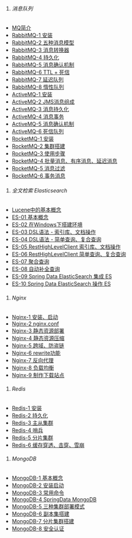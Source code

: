 1. ###### 消息队列
-  [MQ简介][mq]
-  [RabbitMQ-1 安装][rabbitmq1]
-  [RabbitMQ-2 五种消息模型][rabbitmq2]
-  [RabbitMQ-3 消息转换器][rabbitmq3]
-  [RabbitMQ-4 持久化][rabbitmq4]
-  [RabbitMQ-5 消息确认机制][rabbitmq5]
-  [RabbitMQ-6 TTL + 死信][rabbitmq6]
-  [RabbitMQ-7 延迟队列][rabbitmq7]
-  [RabbitMQ-8 惰性队列][rabbitmq8]
-  [ActiveMQ-1 安装][activemq1]
-  [ActiveMQ-2 JMS消息组成][activemq2]
-  [ActiveMQ-3 消息持久化][activemq3]
-  [ActiveMQ-4 消息事务][activemq4]
-  [ActiveMQ-5 消息确认机制][activemq5]
-  [ActiveMQ-6 死信队列][activemq6]
-  [RocketMQ-1 安装][rocketmq1]
-  [RocketMQ-2 集群搭建][rocketmq2]
-  [RocketMQ-3 使用步骤][rocketmq3]
-  [RocketMQ-4 批量消息、有序消息、延迟消息][rocketmq4]
-  [RocketMQ-5 消息过滤][rocketmq5]
-  [RocketMQ-6 事务消息][rocketmq6]

1. ###### 全文检索 Elasticsearch
-  [Lucene中的基本概念][lucene]
-  [ES-01 基本概念][es1]
-  [ES-02 在Windows下搭建环境][es2]
-  [ES-03 DSL语法 - 索引库、文档操作][es3]
-  [ES-04 DSL语法 - 简单查询、复合查询][es4]
-  [ES-05 RestHighLevelClient 索引库、文档操作][es5]
-  [ES-06 RestHighLevelClient 简单查询、复合查询][es6]
-  [ES-07 聚合查询][es7]
-  [ES-08 自动补全查询][es8]
-  [ES-09 Spring Data ElasticSearch 集成 ES][es9]
-  [ES-10 Spring Data ElasticSearch 操作 ES][es10]


1. ###### Nginx
-  [Nginx-1 安装、启动][nginx1]
-  [Nginx-2 nginx.conf][nginx2]
-  [Nginx-3 静态资源部署][nginx3]
-  [Nginx-4 静态资源压缩][nginx4]
-  [Nginx-5 跨域、防盗链][nginx5]
-  [Nginx-6 rewrite功能][nginx6]
-  [Nginx-7 反向代理][nginx7]
-  [Nginx-8 负载均衡][nginx8]
-  [Nginx-9 制作下载站点][nginx9]


1. ###### Redis
-  [Redis-1 安装][redis1]
-  [Redis-2 持久化][redis2]
-  [Redis-3 主从集群][redis3]
-  [Redis-4 哨兵][redis4]
-  [Redis-5 分片集群][redis5]
-  [Redis-6 缓存穿透、击穿、雪崩][redis6]

1. ###### MongoDB
-  [MongoDB-1 基本概念][mongodb1]
-  [MongoDB-2 安装启动][mongodb2]
-  [MongoDB-3 常用命令][mongodb3]
-  [MongoDB-4 SpringData MongoDB][mongodb4]
-  [MongoDB-5 三种集群部署模式][mongodb5]
-  [MongoDB-6 副本集搭建][mongodb6]
-  [MongoDB-7 分片集群搭建][mongodb7]
-  [MongoDB-8 安全认证][mongodb8]


[mq]: https://fgq233.github.io/md/middleware/mq/all
[rabbitmq1]: https://fgq233.github.io/md/middleware/mq/rabbitmq1
[rabbitmq2]: https://fgq233.github.io/md/middleware/mq/rabbitmq2
[rabbitmq3]: https://fgq233.github.io/md/middleware/mq/rabbitmq3
[rabbitmq4]: https://fgq233.github.io/md/middleware/mq/rabbitmq4
[rabbitmq5]: https://fgq233.github.io/md/middleware/mq/rabbitmq5
[rabbitmq6]: https://fgq233.github.io/md/middleware/mq/rabbitmq6
[rabbitmq7]: https://fgq233.github.io/md/middleware/mq/rabbitmq7
[rabbitmq8]: https://fgq233.github.io/md/middleware/mq/rabbitmq8
[rocketmq6]: https://fgq233.github.io/md/middleware/mq/rocketmq6
[rocketmq5]: https://fgq233.github.io/md/middleware/mq/rocketmq5
[rocketmq4]: https://fgq233.github.io/md/middleware/mq/rocketmq4
[rocketmq3]: https://fgq233.github.io/md/middleware/mq/rocketmq3
[rocketmq2]: https://fgq233.github.io/md/middleware/mq/rocketmq2
[rocketmq1]: https://fgq233.github.io/md/middleware/mq/rocketmq1
[activemq6]: https://fgq233.github.io/md/middleware/mq/activemq6
[activemq5]: https://fgq233.github.io/md/middleware/mq/activemq5
[activemq4]: https://fgq233.github.io/md/middleware/mq/activemq4
[activemq3]: https://fgq233.github.io/md/middleware/mq/activemq3
[activemq2]: https://fgq233.github.io/md/middleware/mq/activemq2
[activemq1]: https://fgq233.github.io/md/middleware/mq/activemq1


[lucene]: https://fgq233.github.io/md/middleware/es/lucene
[es1]: https://fgq233.github.io/md/middleware/es/es1
[es2]: https://fgq233.github.io/md/middleware/es/es2
[es3]: https://fgq233.github.io/md/middleware/es/es3
[es4]: https://fgq233.github.io/md/middleware/es/es4
[es5]: https://fgq233.github.io/md/middleware/es/es5
[es6]: https://fgq233.github.io/md/middleware/es/es6
[es7]: https://fgq233.github.io/md/middleware/es/es7
[es8]: https://fgq233.github.io/md/middleware/es/es8
[es9]: https://fgq233.github.io/md/middleware/es/es9
[es10]: https://fgq233.github.io/md/middleware/es/es10


[redis1]: https://fgq233.github.io/md/middleware/redis/redis1
[redis2]: https://fgq233.github.io/md/middleware/redis/redis2
[redis3]: https://fgq233.github.io/md/middleware/redis/redis3
[redis4]: https://fgq233.github.io/md/middleware/redis/redis4
[redis5]: https://fgq233.github.io/md/middleware/redis/redis5
[redis6]: https://fgq233.github.io/md/middleware/redis/redis6
[mongodb1]: https://fgq233.github.io/md/middleware/mongodb/mongodb1
[mongodb2]: https://fgq233.github.io/md/middleware/mongodb/mongodb2
[mongodb3]: https://fgq233.github.io/md/middleware/mongodb/mongodb3
[mongodb4]: https://fgq233.github.io/md/middleware/mongodb/mongodb4
[mongodb5]: https://fgq233.github.io/md/middleware/mongodb/mongodb5
[mongodb6]: https://fgq233.github.io/md/middleware/mongodb/mongodb6
[mongodb7]: https://fgq233.github.io/md/middleware/mongodb/mongodb7
[mongodb8]: https://fgq233.github.io/md/middleware/mongodb/mongodb8


[nginx1]: https://fgq233.github.io/md/middleware/nginx/nginx1
[nginx2]: https://fgq233.github.io/md/middleware/nginx/nginx2
[nginx3]: https://fgq233.github.io/md/middleware/nginx/nginx3
[nginx4]: https://fgq233.github.io/md/middleware/nginx/nginx4
[nginx5]: https://fgq233.github.io/md/middleware/nginx/nginx5
[nginx6]: https://fgq233.github.io/md/middleware/nginx/nginx6
[nginx7]: https://fgq233.github.io/md/middleware/nginx/nginx7
[nginx8]: https://fgq233.github.io/md/middleware/nginx/nginx8
[nginx9]: https://fgq233.github.io/md/middleware/nginx/nginx9
